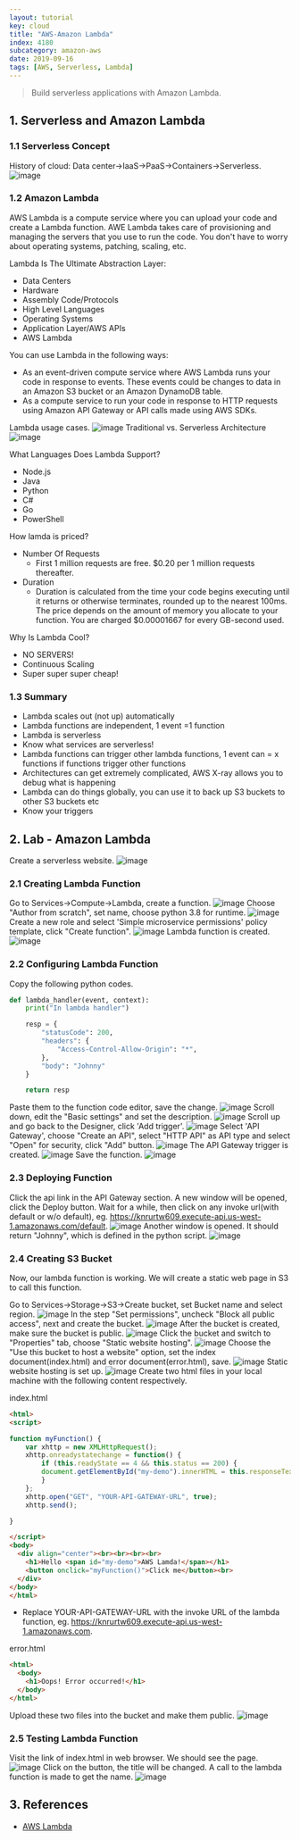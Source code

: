 ```yaml
---
layout: tutorial
key: cloud
title: "AWS-Amazon Lambda"
index: 4180
subcategory: amazon-aws
date: 2019-09-16
tags: [AWS, Serverless, Lambda]
---
```


> Build serverless applications with Amazon Lambda.

## 1. Serverless and Amazon Lambda
### 1.1 Serverless Concept
History of cloud: Data center->IaaS->PaaS->Containers->Serverless.
![image](/assets/images/cloud/4180/history-of-cloud.jpg)
### 1.2 Amazon Lambda
AWS Lambda is a compute service where you can upload your code and create a Lambda function. AWE Lambda takes care of provisioning and managing the servers that you use to run the code. You don't have to worry about operating systems, patching, scaling, etc.

Lambda Is The Ultimate Abstraction Layer:
* Data Centers
* Hardware
* Assembly Code/Protocols
* High Level Languages
* Operating Systems
* Application Layer/AWS APIs
* AWS Lambda

You can use Lambda in the following ways:
* As an event-driven compute service where AWS Lambda runs your code in response to events. These events could be changes to data in an Amazon S3 bucket or an Amazon DynamoDB table.
* As a compute service to run your code in response to HTTP requests using Amazon API Gateway or API calls made using AWS SDKs.

Lambda usage cases.
![image](/assets/images/cloud/4180/aws-lambda.jpg)
Traditional vs. Serverless Architecture
![image](/assets/images/cloud/4180/traditional-vs-serverless.jpeg)

What Languages Does Lambda Support?
* Node.js
* Java
* Python
* C#
* Go
* PowerShell

How lamda is priced?
* Number Of Requests
  - First 1 million requests are free. $0.20 per 1 million requests thereafter.
* Duration
  - Duration is calculated from the time your code begins executing until it returns or otherwise terminates, rounded up to the nearest 100ms. The price depends on the amount of memory you allocate to your function. You are charged $0.00001667 for every GB-second used.

Why Is Lambda Cool?
* NO SERVERS!
* Continuous Scaling
* Super super super cheap!

### 1.3 Summary
* Lambda scales out (not up) automatically
* Lambda functions are independent, 1 event =1 function
* Lambda is serverless
* Know what services are serverless!
* Lambda functions can trigger other lambda functions, 1 event can = x functions if functions trigger other functions
* Architectures can get extremely complicated, AWS X-ray allows you to debug what is happening
* Lambda can do things globally, you can use it to back up S3 buckets to other S3 buckets etc
* Know your triggers

## 2. Lab - Amazon Lambda
Create a serverless website.
![image](/assets/images/cloud/4180/10-2-build-serverless-1.png)
### 2.1 Creating Lambda Function
Go to Services->Compute->Lambda, create a function.
![image](/assets/images/cloud/4180/10-2-build-serverless-2.png)
Choose "Author from scratch", set name, choose python 3.8 for runtime.
![image](/assets/images/cloud/4180/10-2-build-serverless-3.png)
Create a new role and select 'Simple microservice permissions' policy template, click "Create function".
![image](/assets/images/cloud/4180/10-2-build-serverless-4.png)
Lambda function is created.
![image](/assets/images/cloud/4180/10-2-build-serverless-5.png)
### 2.2 Configuring Lambda Function
Copy the following python codes.
```python
def lambda_handler(event, context):
    print("In lambda handler")

    resp = {
        "statusCode": 200,
        "headers": {
            "Access-Control-Allow-Origin": "*",
        },
        "body": "Johnny"
    }

    return resp
```
Paste them to the function code editor, save the change.
![image](/assets/images/cloud/4180/10-2-build-serverless-6.png)
Scroll down, edit the "Basic settings" and set the description.
![image](/assets/images/cloud/4180/10-2-build-serverless-7.png)
Scroll up and go back to the Designer, click 'Add trigger'.
![image](/assets/images/cloud/4180/10-2-build-serverless-8.png)
Select 'API Gateway', choose "Create an API", select "HTTP API" as API type and select "Open" for security, click "Add" button.
![image](/assets/images/cloud/4180/10-2-build-serverless-8-2.png)
The API Gateway trigger is created.
![image](/assets/images/cloud/4180/10-2-build-serverless-10.png)
Save the function.
![image](/assets/images/cloud/4180/10-2-build-serverless-10-2.png)
### 2.3 Deploying Function
Click the api link in the API Gateway section. A new window will be opened, click the Deploy button. Wait for a while, then click on any invoke url(with default or w/o default), eg. https://knrurtw609.execute-api.us-west-1.amazonaws.com/default.
![image](/assets/images/cloud/4180/10-2-build-serverless-10-3.png)
Another window is opened. It should return "Johnny", which is defined in the python script.
![image](/assets/images/cloud/4180/10-2-build-serverless-10-4.png)
### 2.4 Creating S3 Bucket
Now, our lambda function is working. We will create a static web page in S3 to call this function.

Go to Services->Storage->S3->Create bucket, set Bucket name and select region.
![image](/assets/images/cloud/4180/10-2-build-serverless-15.png)
In the step "Set permissions", uncheck "Block all public access", next and create the bucket.
![image](/assets/images/cloud/4180/10-2-build-serverless-15-1.png)
After the bucket is created, make sure the bucket is public.
![image](/assets/images/cloud/4180/10-2-build-serverless-16.png)
Click the bucket and switch to "Properties" tab, choose "Static website hosting".
![image](/assets/images/cloud/4180/10-2-build-serverless-18.png)
Choose the "Use this bucket to host a website" option, set the index document(index.html) and error document(error.html), save.
![image](/assets/images/cloud/4180/10-2-build-serverless-19.png)
Static website hosting is set up.
![image](/assets/images/cloud/4180/10-2-build-serverless-20.png)
Create two html files in your local machine with the following content respectively.

index.html
```html
<html>
<script>

function myFunction() {
    var xhttp = new XMLHttpRequest();
    xhttp.onreadystatechange = function() {
        if (this.readyState == 4 && this.status == 200) {
        document.getElementById("my-demo").innerHTML = this.responseText;
        }
    };
    xhttp.open("GET", "YOUR-API-GATEWAY-URL", true);
    xhttp.send();

}

</script>
<body>
  <div align="center"><br><br><br><br>
    <h1>Hello <span id="my-demo">AWS Lamda!</span></h1>
    <button onclick="myFunction()">Click me</button><br>
  </div>
</body>
</html>
```
* Replace YOUR-API-GATEWAY-URL with the invoke URL of the lambda function, eg. https://knrurtw609.execute-api.us-west-1.amazonaws.com.

error.html
```html
<html>
  <body>
    <h1>Oops! Error occurred!</h1>
  </body>
</html>
```
Upload these two files into the bucket and make them public.
![image](/assets/images/cloud/4180/10-2-build-serverless-21.png)
### 2.5 Testing Lambda Function
Visit the link of index.html in web browser. We should see the page.
![image](/assets/images/cloud/4180/10-2-build-serverless-22.png)
Click on the button, the title will be changed. A call to the lambda function is made to get the name.
![image](/assets/images/cloud/4180/10-2-build-serverless-23.png)

## 3. References
* [AWS Lambda](https://aws.amazon.com/lambda/)
